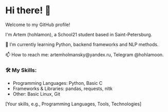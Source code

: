 <!DOCTYPE html>
<html lang="en">
<head>
    <meta charset="UTF-8">
    <meta name="viewport" content="width=device-width, initial-scale=1.0">
    
</head>
<body>
    <div class="container">
        <h1>Hi there! 👋</h1>
        <p>Welcome to my GitHub profile!</p>
        <p>I'm Artem (hohlamon), a School21 student based in Saint-Petersburg.</p>
        <p>🌱 I’m currently learning Python, backend frameworks and NLP methods.</p>
        <p>📫 How to reach me: artemholmansky@yandex.ru, Telegram @hohlamoon.</p>
        <h3>🛠️ My Skills:</h3>
        <ul>
            <li>Programming Languages: Python, Basic C</li>
            <li>Frameworks & Libraries: pandas, requests, nltk</li>
            <li>Other: Basic Linux, Git</li>
            <!-- Add more items as needed -->
        </ul>
        <p>[Your skills, e.g., Programming Languages, Tools, Technologies]</p>
    </div>
</body>
</html>

<!--
**hohlamon/hohlamon** is a ✨ _special_ ✨ repository because its `README.md` (this file) appears on your GitHub profile.

Here are some ideas to get you started:

- 🔭 I’m currently working on ...
- 🌱 I’m currently learning ...
- 👯 I’m looking to collaborate on ...
- 🤔 I’m looking for help with ...
- 💬 Ask me about ...
- 📫 How to reach me: ...
- 😄 Pronouns: ...
- ⚡ Fun fact: ...
-->

